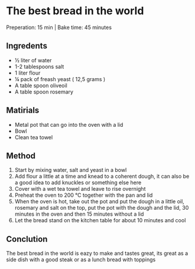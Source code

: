 # The best bread in the world

Preperation: 15 min | Bake time: 45 minutes

## Ingredents
* ½ liter of water
* 1-2 tablespoons salt
* 1 liter flour
* ¼ pack of freash yeast ( 12,5 grams )
* A table spoon oliveoil 
* A table spoon rosemary

## Matirials
* Metal pot that can go into the oven with a lid
* Bowl
* Clean tea towel

## Method
1. Start by mixing water, salt and yeast in a bowl
2. Add flour a little at a time and knead to a coherent dough, it can also be a good idea to add knuckles or something else here
3. Cover with a wet tea towel and leave to rise overnight
4. Preheat the oven to 200 ℃ together with the pan and lid
5. When the oven is hot, take out the pot and put the dough in a little oil, rosemary and salt on the top, put the pot with the dough and the lid, 30 minutes in the oven and then 15 minutes without a lid
6. Let the bread stand on the kitchen table for about 10 minutes and cool

## Conclution
The best bread in the world is eazy to make and tastes great, its great as a side dish with a good steak or as a lunch bread with toppings
